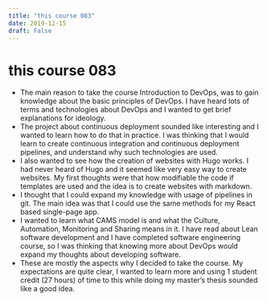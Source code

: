 ```yaml
---
title: "this course 083"
date: 2019-12-15
draft: False
---
```


# this course 083
+ The main reason to take the course Introduction to DevOps, was to gain knowledge about the basic principles of DevOps. I have heard lots of terms and technologies about DevOps and I wanted to get brief explanations for ideology.
+ The project about continuous deployment sounded like interesting and I wanted to learn how to do that in practice. I was thinking that I would learn to create continuous integration and continuous deployment pipelines, and understand why such technologies are used.
+ I also wanted to see how the creation of websites with Hugo works. I had never heard of Hugo and it seemed like very easy way to create websites. My first thoughts were that how modifiable the code if templates are used and the idea is to create websites with markdown.
+ I thought that I could expand my knowledge with usage of pipelines in git. The main idea was that I could use the same methods for my React based single-page app.
+ I wanted to learn what CAMS model is and what the Culture, Automation, Monitoring and Sharing means in it. I have read about Lean software development and I have completed software engineering course, so I was thinking that knowing more about DevOps would expand my thoughts about developing software.
+ These are mostly the aspects why I decided to take the course. My expectations are quite clear, I wanted to learn more and using 1 student credit (27 hours) of time to this while doing my master’s thesis sounded like a good idea.
